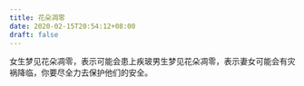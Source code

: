 ```yaml
---
title: 花朵凋零
date: 2020-02-15T20:54:12+08:00
draft: false
---
```


女生梦见花朵凋零，表示可能会患上疾玻男生梦见花朵凋零，表示妻女可能会有灾祸降临，你要尽全力去保护他们的安全。
